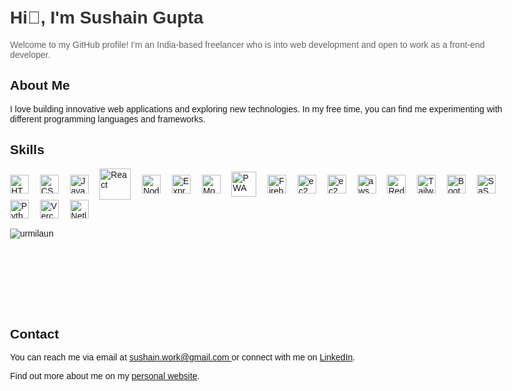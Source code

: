 <!DOCTYPE html>
<html>
<body style="font-family: Arial, sans-serif; max-width: 800px; margin: 0 auto; padding: 20px;">
    <h1 style="color: #333;">Hi👋, I'm Sushain Gupta </h1>
    <p style="color: #666;">Welcome to my GitHub profile! I'm an India-based freelancer who is into web development and open to work as a front-end developer.</p>
    <h2>About Me</h2>
    <p>I love building innovative web applications and exploring new technologies. In my free time, you can find me experimenting with different programming languages and frameworks.</p>
    <h2>Skills</h2>

  <div>
            <img src="https://res.cloudinary.com/sushain/image/upload/v1674668115/Portfolio/skills/html_mcptab.svg" alt="HTML5" style="max-width: 30px; width: 30px; vertical-align: middle; margin-right: 10px;">&nbsp
            <img src="https://res.cloudinary.com/sushain/image/upload/v1674668115/Portfolio/skills/css3_lhv35v.svg" alt="CSS3" style="max-width: 30px; width: 30px; vertical-align: middle; margin-right: 10px;">&nbsp
            <img src="https://res.cloudinary.com/sushain/image/upload/v1674668115/Portfolio/skills/javascript_swauvr.svg" alt="JavaScript" style="max-width: 30px; width: 30px; vertical-align: middle; margin-right: 10px;">&nbsp
            <img src="https://res.cloudinary.com/sushain/image/upload/v1714556108/Portfolio/skills/React_Logo_krt97j.svg" alt="React" style="max-width: 50px; width: 50px; vertical-align: middle; margin-right: 10px;">&nbsp
            <img src="https://res.cloudinary.com/sushain/image/upload/v1698643899/Portfolio/skills/icons8-nodejs_lmjqiz.svg" alt="Node Js" style="max-width: 30px; width: 30px; vertical-align: middle; margin-right: 10px;">&nbsp
            <img src="https://res.cloudinary.com/sushain/image/upload/v1698644086/Portfolio/skills/icons8-express-js_aucg1o.svg" alt="Express Js" style="max-width: 30px; width: 30px; vertical-align: middle; margin-right: 10px;">&nbsp
            <img src="https://res.cloudinary.com/sushain/image/upload/v1698644406/Portfolio/skills/mongodb_original_wordmark_logo_icon_146425_qknszu.svg" alt="MongoDB" style="max-width: 30px; width: 30px; vertical-align: middle; margin-right: 10px;">&nbsp
            <img src="https://res.cloudinary.com/sushain/image/upload/v1694530093/Portfolio/skills/pwa-icon_kqwk0u.svg" alt="PWA" style="max-width: 40px; width: 40px; vertical-align: middle; margin-right: 10px;">&nbsp
            <img src="https://res.cloudinary.com/sushain/image/upload/v1674668115/Portfolio/skills/firebase_dwkgf4.png" alt="Firebase" style="max-width: 30px; width: 30px; vertical-align: middle; margin-right: 10px;">&nbsp
            <img src="https://res.cloudinary.com/sushain/image/upload/v1698645002/Portfolio/skills/svgexport-7_vhqxeb.svg" alt="ec2" style="max-width: 30px; width: 30px; vertical-align: middle; margin-right: 10px;">&nbsp
            <img src="https://res.cloudinary.com/sushain/image/upload/v1698644998/Portfolio/skills/svgexport-9_qst9qj.svg" alt="ec2 auto scaling" style="max-width: 30px; width: 30px; vertical-align: middle; margin-right: 10px;">&nbsp
            <img src="https://res.cloudinary.com/sushain/image/upload/v1714555747/Portfolio/skills/svgexport-9_kgzgp8.svg" alt="aws S3" style="max-width: 30px; width: 30px; vertical-align: middle; margin-right: 10px;">&nbsp
            <img src="https://res.cloudinary.com/sushain/image/upload/v1714556329/Portfolio/skills/redux_wi5dto.svg" alt="Redux Toolkit" style="max-width: 30px; width: 30px; vertical-align: middle; margin-right: 10px;">&nbsp
            <img src="https://res.cloudinary.com/sushain/image/upload/v1674668117/Portfolio/skills/tw_nltigb.png" alt="Tailwind CSS" style="max-width: 30px; width: 30px; vertical-align: middle; margin-right: 10px;">&nbsp
            <img src="https://res.cloudinary.com/sushain/image/upload/v1674668115/Portfolio/skills/Bootstrap_mnezkw.svg" alt="Bootstrap" style="max-width: 30px; width: 30px; vertical-align: middle; margin-right: 10px;">&nbsp
            <img src="https://res.cloudinary.com/sushain/image/upload/v1677968315/Portfolio/skills/sass.png" alt="SaSS" style="max-width: 30px; width: 30px; vertical-align: middle; margin-right: 10px;">&nbsp
            <img src="https://res.cloudinary.com/sushain/image/upload/v1674668116/Portfolio/skills/python_drwvw3.svg" alt="Python" style="max-width: 30px; width: 30px; vertical-align: middle; margin-right: 10px;">&nbsp
            <img src="https://res.cloudinary.com/sushain/image/upload/v1714555920/Portfolio/skills/svgexport-1_xn3as9.svg" alt="Vercel" style="max-width: 30px; width: 30px; vertical-align: middle; margin-right: 10px;">&nbsp
            <img src="https://res.cloudinary.com/sushain/image/upload/v1674668117/Portfolio/skills/netlify_abvuz1.svg" alt="Netlify" style="max-width: 30px; width: 30px; vertical-align: middle; margin-right: 10px;">&nbsp
</div>
<br/>
<div>
    <img align="left" src="https://github-readme-stats.vercel.app/api/top-langs?username=sushain-gupta&show_icons=true&locale=en&layout=compact" alt="urmilaun" />
</div><br/><br/><br/><br/><br/><br/><br/><br/>
    <h2>Contact</h2>
    <p>You can reach me via email at <a href="mailto:sushain.work@gmail.com"> sushain.work@gmail.com </a> or connect with me on <a href="https://www.linkedin.com/in/sushain-gupta">LinkedIn</a>.</p>
    <footer>
        <p>Find out more about me on my <a href="https://sushaingupta.vercel.app/">personal website</a>.</p>
    </footer>
</body>
</html>
